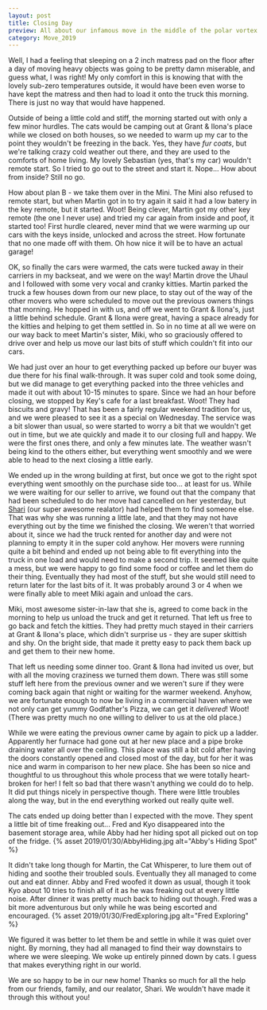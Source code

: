 ```yaml
---
layout: post
title: Closing Day
preview: All about our infamous move in the middle of the polar vortex...
category: Move_2019
---
```


Well, I had a feeling that sleeping on a 2 inch matress pad on the floor after a day of moving heavy objects was going to be pretty damn miserable, and guess what, I was right! My only comfort in this is knowing that with the lovely sub-zero temperatures outside, it would have been even worse to have kept the matress and then had to load it onto the truck this morning. There is just no way that would have happened.

Outside of being a little cold and stiff, the morning started out with only a few minor hurdles. The cats would be camping out at Grant & Ilona's place while we closed on both houses, so we needed to warm up my car to the point they wouldn't be freezing in the back. Yes, they have *fur coats*, but we're talking crazy cold weather out there, and they are used to the comforts of home living. My lovely Sebastian (yes, that's my car) wouldn't remote start. So I tried to go out to the street and start it. Nope... How about from inside? Still no go. 

How about plan B - we take them over in the Mini. The Mini also refused to remote start, but when Martin got in to try again it said it had a low batery in the key remote, but it started. Woot! Being clever, Martin got my other key remote (the one I never use) and tried my car again from inside and poof, it started too! First hurdle cleared, never mind that we were warming up our cars with the keys inside, unlocked and across the street. How fortunate that no one made off with them. Oh how nice it will be to have an actual garage!  

OK, so finally the cars were warmed, the cats were tucked away in their carriers in my backseat, and we were on the way! Martin drove the Uhaul and I followed with some very vocal and cranky kitties. Martin parked the truck a few houses down from our new place, to stay out of the way of the other movers who were scheduled to move out the previous owners things that morning. He hopped in with us, and off we went to Grant & Ilona's, just a little behind schedule. Grant & Ilona were great, having a space already for the kitties and helping to get them settled in. So in no time at all we were on our way back to meet Martin's sister, Miki, who so graciously offered to drive over and help us move our last bits of stuff which couldn't fit into our cars. 

We had just over an hour to get everything packed up before our buyer was due there for his final walk-through. It was super cold and took some doing, but we did manage to get everything packed into the three vehicles and made it out with about 10-15 minutes to spare. Since we had an hour before closing, we stopped by Key's cafe for a last breakfast. Woot! They had biscuits and gravy! That has been a fairly regular weekend tradition for us, and we were pleased to see it as a special on Wednesday. The service was a bit slower than usual, so were started to worry a bit that we wouldn't get out in time, but we ate quickly and made it to our closing full and happy. We were the first ones there, and only a few minutes late. The weather wasn't being kind to the others either, but everything went smoothly and we were able to head to the next closing a little early.

We ended up in the wrong building at first, but once we got to the right spot everything went smoothly on the purchase side too... at least for us. While we were waiting for our seller to arrive, we found out that the company that had been scheduled to do her move had cancelled on her yesterday, but [Shari](https://shariseifert.com/) (our super awesome realator) had helped them to find someone else. That was why she was running a little late, and that they may not have everything out by the time we finished the closing. We weren't that worried about it, since we had the truck rented for another day and were not planning to empty it in the super cold anyhow. Her movers were running quite a bit behind and ended up not being able to fit everything into the truck in one load and would need to make a second trip. It seemed like quite a mess, but we were happy to go find some food or coffee and let them do their thing. Eventually they had most of the stuff, but she would still need to return later for the last bits of it. It was probably around 3 or 4 when we were finally able to meet Miki again and unload the cars.

Miki, most awesome sister-in-law that she is, agreed to come back in the morning to help us unload the truck and get it returned. That left us free to go back and fetch the kitties. They had pretty much stayed in their carriers at Grant & Ilona's place, which didn't surprise us - they are super skittish and shy. On the bright side, that made it pretty easy to pack them back up and get them to their new home. 

That left us needing some dinner too. Grant & Ilona had invited us over, but with all the moving craziness we turned them down. There was still some stuff left here from the previous owner and we weren't sure if they were coming back again that night or waiting for the warmer weekend.  Anyhow, we are fortunate enough to now be living in a commercial haven where we not only can get yummy Godfather's Pizza, we can get it *delivered*! Woot! (There was pretty much no one willing to deliver to us at the old place.)

While we were eating the previous owner came by again to pick up a ladder. Apparently her furnace had gone out at her new place and a pipe broke draining water all over the ceiling. This place was still a bit cold after having the doors constantly opened and closed most of the day, but for her it was nice and warm in comparison to her new place. She has been so nice and thoughtful to us throughout this whole process that we were totally heart-broken for her! I felt so bad that there wasn't anything we could do to help. It did put things nicely in perspective though. There were little troubles along the way, but in the end everything worked out really quite well. 

The cats ended up doing better than I expected with the move. They spent a little bit of time freaking out... Fred and Kyo disappeared into the basement storage area, while Abby had her hiding spot all picked out on top of the fridge.
{% asset 2019/01/30/AbbyHiding.jpg alt="Abby's Hiding Spot" %}

It didn't take long though for Martin, the Cat Whisperer, to lure them out of hiding and soothe their troubled souls.  Eventually they all managed to come out and eat dinner. Abby and Fred woofed it down as usual, though it took Kyo about 10 tries to finish all of it as he was freaking out at every little noise. After dinner it was pretty much back to hiding out though. Fred was a bit more adventurous but only while he was being escorted and encouraged.
{% asset 2019/01/30/FredExploring.jpg alt="Fred Exploring" %}

We figured it was better to let them be and settle in while it was quiet over night. By morning, they had all managed to find their way downstairs to where we were sleeping. We woke up entirely pinned down by cats. I guess that makes everything right in our world.

We are so happy to be in our new home! Thanks so much for all the help from our friends, family, and our realator, Shari. We wouldn't have made it through this without you! 